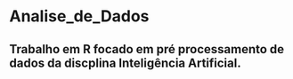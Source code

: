 # Analise_de_Dados

## Trabalho em R focado em pré processamento de dados da discplina Inteligência Artificial.
